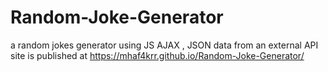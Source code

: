 # Random-Joke-Generator
a random jokes generator using JS AJAX , JSON data from an external API
site is published at https://mhaf4krr.github.io/Random-Joke-Generator/
